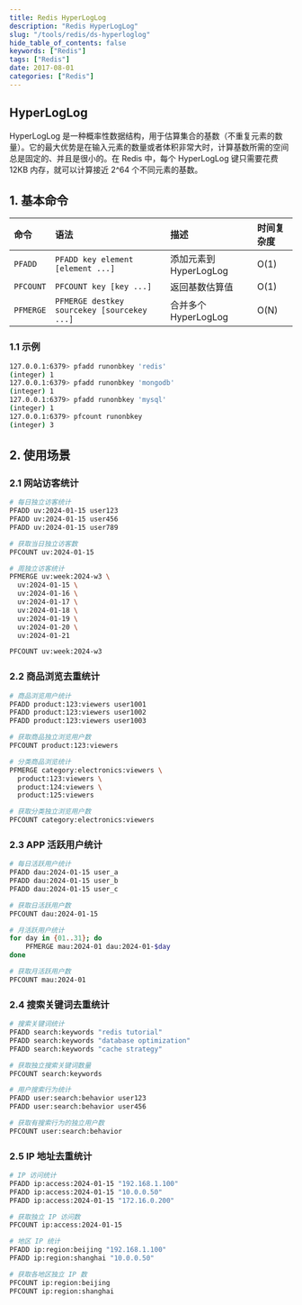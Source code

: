 ```yaml
---
title: Redis HyperLogLog
description: "Redis HyperLogLog"
slug: "/tools/redis/ds-hyperloglog"
hide_table_of_contents: false
keywords: ["Redis"]
tags: ["Redis"]
date: 2017-08-01
categories: ["Redis"]
---
```


## HyperLogLog

HyperLogLog 是一种概率性数据结构，用于估算集合的基数（不重复元素的数量）。它的最大优势是在输入元素的数量或者体积非常大时，计算基数所需的空间总是固定的、并且是很小的。在 Redis 中，每个 HyperLogLog 键只需要花费 12KB 内存，就可以计算接近 2^64 个不同元素的基数。

## 1. 基本命令

| 命令      | 语法                                        | 描述                   | 时间复杂度 |
| :-------- | :------------------------------------------ | :--------------------- | :--------- |
| `PFADD`   | `PFADD key element [element ...]`           | 添加元素到 HyperLogLog | O(1)       |
| `PFCOUNT` | `PFCOUNT key [key ...]`                     | 返回基数估算值         | O(1)       |
| `PFMERGE` | `PFMERGE destkey sourcekey [sourcekey ...]` | 合并多个 HyperLogLog   | O(N)       |

 ### 1.1 示例

```bash
127.0.0.1:6379> pfadd runonbkey 'redis'
(integer) 1
127.0.0.1:6379> pfadd runonbkey 'mongodb'
(integer) 1
127.0.0.1:6379> pfadd runonbkey 'mysql'
(integer) 1
127.0.0.1:6379> pfcount runonbkey
(integer) 3
```

## 2. 使用场景

### 2.1 网站访客统计

```bash
# 每日独立访客统计
PFADD uv:2024-01-15 user123
PFADD uv:2024-01-15 user456
PFADD uv:2024-01-15 user789

# 获取当日独立访客数
PFCOUNT uv:2024-01-15

# 周独立访客统计
PFMERGE uv:week:2024-w3 \
  uv:2024-01-15 \
  uv:2024-01-16 \
  uv:2024-01-17 \
  uv:2024-01-18 \
  uv:2024-01-19 \
  uv:2024-01-20 \
  uv:2024-01-21

PFCOUNT uv:week:2024-w3
```

### 2.2 商品浏览去重统计

```bash
# 商品浏览用户统计
PFADD product:123:viewers user1001
PFADD product:123:viewers user1002
PFADD product:123:viewers user1003

# 获取商品独立浏览用户数
PFCOUNT product:123:viewers

# 分类商品浏览统计
PFMERGE category:electronics:viewers \
  product:123:viewers \
  product:124:viewers \
  product:125:viewers

# 获取分类独立浏览用户数
PFCOUNT category:electronics:viewers
```

### 2.3 APP 活跃用户统计

```bash
# 每日活跃用户统计
PFADD dau:2024-01-15 user_a
PFADD dau:2024-01-15 user_b
PFADD dau:2024-01-15 user_c

# 获取日活跃用户数
PFCOUNT dau:2024-01-15

# 月活跃用户统计
for day in {01..31}; do
    PFMERGE mau:2024-01 dau:2024-01-$day
done

# 获取月活跃用户数
PFCOUNT mau:2024-01
```

### 2.4 搜索关键词去重统计

```bash
# 搜索关键词统计
PFADD search:keywords "redis tutorial"
PFADD search:keywords "database optimization"
PFADD search:keywords "cache strategy"

# 获取独立搜索关键词数量
PFCOUNT search:keywords

# 用户搜索行为统计
PFADD user:search:behavior user123
PFADD user:search:behavior user456

# 获取有搜索行为的独立用户数
PFCOUNT user:search:behavior
```

### 2.5  IP 地址去重统计

```bash
# IP 访问统计
PFADD ip:access:2024-01-15 "192.168.1.100"
PFADD ip:access:2024-01-15 "10.0.0.50"
PFADD ip:access:2024-01-15 "172.16.0.200"

# 获取独立 IP 访问数
PFCOUNT ip:access:2024-01-15

# 地区 IP 统计
PFADD ip:region:beijing "192.168.1.100"
PFADD ip:region:shanghai "10.0.0.50"

# 获取各地区独立 IP 数
PFCOUNT ip:region:beijing
PFCOUNT ip:region:shanghai
```